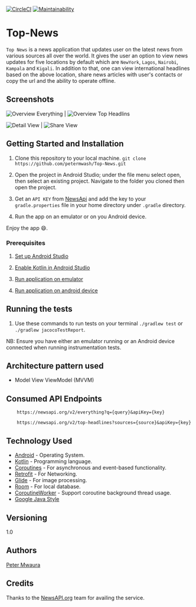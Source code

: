 [![CircleCI](https://circleci.com/gh/petermwash/Top-News/tree/develop.svg?style=svg)](https://circleci.com/gh/petermwash/Top-News/tree/develop)
[![Maintainability](https://api.codeclimate.com/v1/badges/0c468c70bb1ad624e9df/maintainability)](https://codeclimate.com/github/petermwash/Top-News/maintainability)

# Top-News

`Top News` is a news application that updates user on the latest news from various sources all over the world. It gives the user an option to view news updates for five locations by default which are `NewYork`, `Lagos`, `Nairobi`, `Kampala` and `Kigali`.
In addition to that, one can view international headlines based on the above location, share news articles with user's contacts or copy the url and the ability to operate offline.

## Screenshots
![Overview Everything](screenshots/overview_everything.png) | ![Overview Top Headlins](screenshots/overview_top_headlines.png)


![Detail View](screenshots/detail_screen.png) | ![Share View](screenshots/share.png)

## Getting Started and Installation

1. Clone this repository to your local machine.
`git clone https://github.com/petermwash/Top-News.git`

2. Open the project in Android Studio; under the file menu select open, then select an existing project. Navigate to the folder you cloned then open the project.

4. Get an `API KEY` from [NewsApi](https://newsapi.org) and add the key to your `gradle.properties` file in your home directory under `.gradle` directory.

5. Run the app on an emulator or on you Android device.

Enjoy the app 😄.

### Prerequisites

1. [Set up Android Studio](https://developer.android.com/studio/install)

2. [Enable Kotlin in Android Studio](https://medium.com/@elye.project/setup-kotlin-for-android-studio-1bffdf1362e8)

3. [Run application on emulator](https://developer.android.com/studio/run/emulator)

4. [Run application on android device](https://developer.android.com/studio/run/device)


## Running the tests

1. Use these commands to run tests on your terminal
`./gradlew test` or `./gradlew jacocoTestReport`.


NB: Ensure you have either an emulator running or an Android device connected when running instrumentation tests.

## Architecture pattern used
* Model View ViewModel (MVVM)

## Consumed API Endpoints

```
    https://newsapi.org/v2/everything?q={query}&apiKey={key}
```

```
    https://newsapi.org/v2/top-headlines?sources={source}&apiKey={key}
```

## Technology Used

* [Android](https://www.android.com/) - Operating System.
* [Kotlin](https://kotlinlang.org/) - Programming language.
* [Coroutines](http://kotlinlang.org/docs/reference/coroutines.html) - For asynchronous and event-based functionality.
* [Retrofit](https://square.github.io/retrofit/) - For Networking.
* [Glide](https://bumptech.github.io/glide/) - For image processing.
* [Room](https://developer.android.com/topic/libraries/architecture/room) - For local database.
* [CoroutineWorker](https://github.com/Autodesk/coroutineworker) - Support coroutine background thread usage.
* [Google Java Style](https://google.github.io/styleguide/javaguide.html)

## Versioning
1.0

## Authors
[Peter Mwaura](https://github.com/petermwash)


## Credits
Thanks to the [NewsAPI.org](https://newsapi.org) team for availing the service.
